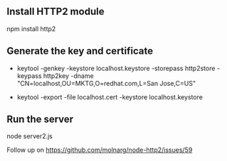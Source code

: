 ## Install HTTP2 module

npm install http2

## Generate the key and certificate

- keytool -genkey -keystore localhost.keystore -storepass http2store -keypass http2key -dname "CN=localhost,OU=MKTG,O=redhat.com,L=San Jose,C=US"

- keytool -export -file localhost.cert -keystore localhost.keystore

## Run the server

node server2.js

Follow up on https://github.com/molnarg/node-http2/issues/59
